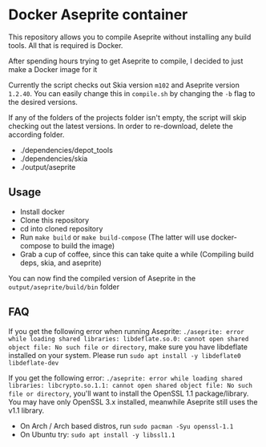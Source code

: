 # Docker Aseprite container

This repository allows you to compile Aseprite without installing any build tools. All that is required is Docker.

After spending hours trying to get Aseprite to compile, I decided to just make a Docker image for it 

Currently the script checks out Skia version `m102` and Aseprite version `1.2.40`. You can easily change this in `compile.sh` by changing the `-b` flag to the desired versions.

If any of the folders of the projects folder isn't empty, the script will skip checking out the latest versions. In order to re-download, delete the according folder.
* ./dependencies/depot_tools
* ./dependencies/skia
* ./output/aseprite

## Usage
 * Install docker
 * Clone this repository 
 * cd into cloned repository
 * Run `make build` or `make build-compose` (The latter will use docker-compose to build the image)
 * Grab a cup of coffee, since this can take quite a while (Compiling build deps, skia, and aseprite)

You can now find the compiled version of Aseprite in the `output/aseprite/build/bin` folder

## FAQ
If you get the following error when running Aseprite: `./aseprite: error while loading shared libraries: libdeflate.so.0: cannot open shared object file: No such file or directory`, make sure you have libdeflate installed on your system. Please run
`sudo apt install -y libdeflate0 libdeflate-dev`

If you get the following error: `./aseprite: error while loading shared libraries: libcrypto.so.1.1: cannot open shared object file: No such file or directory`, you'll want to install the OpenSSL 1.1 package/library. You may have only OpenSSL 3.x installed, meanwhile Aseprite still uses the v1.1 library.
* On Arch / Arch based distros, run `sudo pacman -Syu openssl-1.1`
* On Ubuntu try: `sudo apt install -y libssl1.1`

